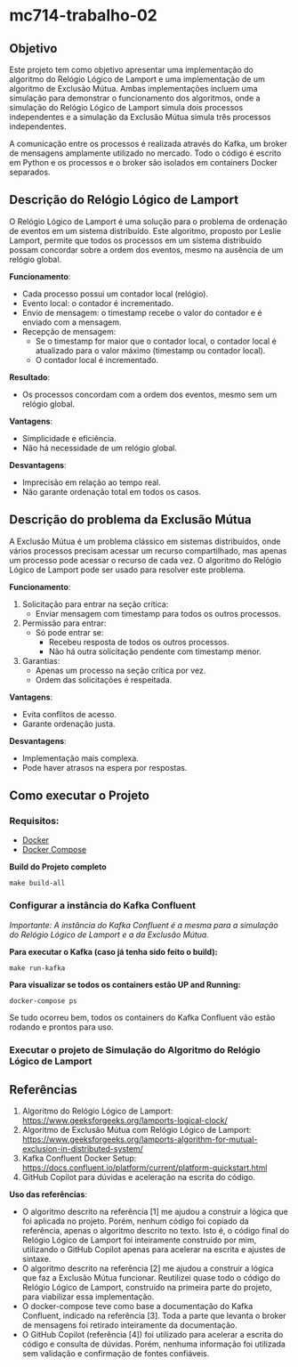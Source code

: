 # mc714-trabalho-02

## Objetivo

Este projeto tem como objetivo apresentar uma implementação do algoritmo do Relógio Lógico de Lamport e uma implementação de um algoritmo de Exclusão Mútua. Ambas implementações incluem uma simulação para demonstrar o funcionamento dos algoritmos, onde a simulação do Relógio Lógico de Lamport simula dois processos independentes e a simulação da Exclusão Mútua simula três processos independentes.

A comunicação entre os processos é realizada através do Kafka, um broker de mensagens amplamente utilizado no mercado. Todo o código é escrito em Python e os processos e o broker são isolados em containers Docker separados.

## Descrição do Relógio Lógico de Lamport

O Relógio Lógico de Lamport é uma solução para o problema de ordenação de eventos em um sistema distribuído. Este algoritmo, proposto por Leslie Lamport, permite que todos os processos em um sistema distribuído possam concordar sobre a ordem dos eventos, mesmo na ausência de um relógio global.

**Funcionamento**:

- Cada processo possui um contador local (relógio).
- Evento local: o contador é incrementado.
- Envio de mensagem: o timestamp recebe o valor do contador e é enviado com a mensagem.
- Recepção de mensagem:
    - Se o timestamp for maior que o contador local, o contador local é atualizado para o valor máximo (timestamp ou contador local).
    - O contador local é incrementado.
    
**Resultado**:

- Os processos concordam com a ordem dos eventos, mesmo sem um relógio global.

**Vantagens**:

- Simplicidade e eficiência.
- Não há necessidade de um relógio global.

**Desvantagens**:

- Imprecisão em relação ao tempo real.
- Não garante ordenação total em todos os casos.

## Descrição do problema da Exclusão Mútua

A Exclusão Mútua é um problema clássico em sistemas distribuídos, onde vários processos precisam acessar um recurso compartilhado, mas apenas um processo pode acessar o recurso de cada vez. O algoritmo do Relógio Lógico de Lamport pode ser usado para resolver este problema.

**Funcionamento**:

1. Solicitação para entrar na seção crítica:
   - Enviar mensagem com timestamp para todos os outros processos.
2. Permissão para entrar:
   - Só pode entrar se:
     - Recebeu resposta de todos os outros processos.
     - Não há outra solicitação pendente com timestamp menor.
3. Garantias:
   - Apenas um processo na seção crítica por vez.
   - Ordem das solicitações é respeitada.

**Vantagens**:

- Evita conflitos de acesso.
- Garante ordenação justa.

**Desvantagens**:

- Implementação mais complexa.
- Pode haver atrasos na espera por respostas.

## Como executar o Projeto

### Requisitos:
- [Docker](https://www.docker.com/)
- [Docker Compose](https://docs.docker.com/compose/)

**Build do Projeto completo**
```
make build-all
```

### Configurar a instância do Kafka Confluent
*Importante: A instância do Kafka Confluent é a mesma para a simulação do Relógio Lógico de Lamport e a da Exclusão Mútua.*

**Para executar o Kafka (caso já tenha sido feito o build):**
```
make run-kafka
```

**Para visualizar se todos os containers estão UP and Running:**
```
docker-compose ps
```

Se tudo ocorreu bem, todos os containers do Kafka Confluent vão estão rodando e prontos para uso.

### Executar o projeto de Simulação do Algoritmo do Relógio Lógico de Lamport


## Referências

1. Algoritmo do Relógio Lógico de Lamport: https://www.geeksforgeeks.org/lamports-logical-clock/
2. Algoritmo de Exclusão Mútua com Relógio Lógico de Lamport: https://www.geeksforgeeks.org/lamports-algorithm-for-mutual-exclusion-in-distributed-system/
3. Kafka Confluent Docker Setup: https://docs.confluent.io/platform/current/platform-quickstart.html
4. GitHub Copilot para dúvidas e aceleração na escrita do código.

**Uso das referências**:

- O algoritmo descrito na referência [1] me ajudou a construir a lógica que foi aplicada no projeto. Porém, nenhum código foi copiado da referência, apenas o algoritmo descrito no texto. Isto é, o código final do Relógio Lógico de Lamport foi inteiramente construído por mim, utilizando o GitHub Copilot apenas para acelerar na escrita e ajustes de sintaxe.
- O algoritmo descrito na referência [2] me ajudou a construir a lógica que faz a Exclusão Mútua funcionar. Reutilizei quase todo o código do Relógio Lógico de Lamport, construído na primeira parte do projeto, para viabilizar essa implementação.
- O docker-compose teve como base a documentação do Kafka Confluent, indicado na referência [3]. Toda a parte que levanta o broker de mensagens foi retirado inteiramente da documentação.
- O GitHub Copilot (referência [4]) foi utilizado para acelerar a escrita do código e consulta de dúvidas. Porém, nenhuma informação foi utilizada sem validação e confirmação de fontes confiáveis.